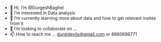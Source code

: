 - 👋 Hi, I’m @DurgeshBaghel
- 👀 I’m interested in Data analysis 
- 🌱 I’m currently learning more about data and how to get relevant insites from it
- 💞️ I’m looking to collaborate on ...
- 📫 How to reach me ... durgidevils@gmail.com or 8860696771

<!---
DurgeshBaghel/DurgeshBaghel is a team player who does not hesitate to give opinion and participate in new things and try hard to overcome the challenge and harship that comes in the way. ✨ special ✨ repository because its `README.md` (this file) appears on your GitHub profile.
You can click the Preview link to take a look at your changes.
--->
